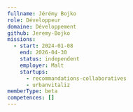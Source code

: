 ```yaml
---
fullname: Jérémy Bojko
role: Développeur
domaine: Développement
github: Jeremy-Bojko
missions:
  - start: 2024-01-08
    end: 2026-04-30
    status: independent
    employer: Malt
    startups:
      - recommandations-collaboratives
      - urbanvitaliz
memberType: beta
competences: []
---
```

